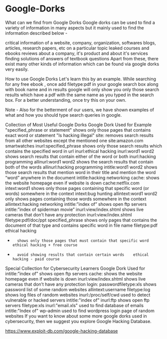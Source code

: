 # Google-Dorks
  What can we find from Google Dorks
Google dorks can be used to find a variety of information in many aspects but it mainly used to find the information described below -

critical information of a website, company, organization, softwares
blogs, articles, research papers, etc on a particular topic
leaked courses and ebooks
reviews about a company, it's product and about it's services
finding solutions of answers of textbook questions
Apart from these, there exist many other kinds of information which can be found via google dorks very easily.

How to use Google Dorks
Let's learn this by an example. While searching for any free ebook , once add filetype:pdf in your google search box along with book name and in results google will only show you only those search results which have a pdf with the same name as you typed in the search box. For a better understanding, once try this on your own.

Note -
Also for the betterment of our users, we have shown examples of what and how you should type search queries in google.

Collection of Most Useful Google Dorks
Google Dork		Used for	Example
"specified_phrase or statement"		shows only those pages that contains exact word or statement	"Is hacking illegal"
site:		removes search results from all other websites except the mentioned one	site:amazon.com smartwatches
inurl:specified_phrase		shows only those search results which contains the specified word in url	inurl:ethical hacking
inurl:word1 word2		shows search results that contain either of the word or both	inurl:hacking programming
allinurl:word1 word2		shows the search results that contain both of the words	allinurl:hacking programming
intitle:word1 word2		shows those search results that mention word in their title and mention the word “word” anywhere in the document	intitle:hacking networking
cache:		shows the website homepage even if website is down	cache:netflix.com
intext:word1		shows only those pages containing that specific word (or words) somewhere in the context	intext:bug hunting
allintext:word1 word2		only shows pages containing those words somewhere in the context	allintext:hacking networking
intitle:”index of”		shows open ftp servers	intitle:”index of spiderman movie”
inurl:view/index.shtml		shows live cameras that don’t have any protection	inurl:view/index.shtml
filetype:pdf/doc/ppt specified_phrase		shows only pages that contains the document of that type and contains specific word in file name	filetype:pdf ethical hacking
+		shows only those pages that must contain that specific word	ethical hacking + free course
-		avoid showing results that contain certain words	ethical hacking - paid course
Special Collection for Cybersecurity Learners
Google Dork		Used for
intitle:”index of”		shows open ftp servers
cache:		shows the website homepage even if website is down
inurl:view/index.shtml		shows live cameras that don’t have any protection
login: passwordfiletype:xls		shows password list of some random websites
allintext:username filetype:log		shows log files of random websites
inurl:/proc/self/cwd		used to detect vulnerable or hacked servers
intitle:"index of" inurl:ftp		shows open ftp servers
filetype:xls inurl:"email.xls"		used to find database of emails
intitle:"Index of" wp-admin		used to find wordpress login page of random websites
If you want to know about some more google dorks used in cybersecurity, then we suggest you explore Google Hacking Database.

https://www.exploit-db.com/google-hacking-database
